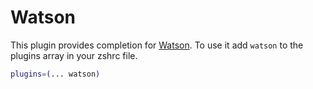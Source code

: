 # Watson
This plugin provides completion for [Watson](https://tailordev.github.io/Watson/).
To use it add `watson` to the plugins array in your zshrc file.
```zsh
plugins=(... watson)
```
